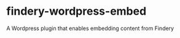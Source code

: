 findery-wordpress-embed
=======================

A Wordpress plugin that enables embedding content from Findery